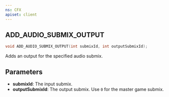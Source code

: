 ```yaml
---
ns: CFX
apiset: client
---
```

## ADD_AUDIO_SUBMIX_OUTPUT

```c
void ADD_AUDIO_SUBMIX_OUTPUT(int submixId, int outputSubmixId);
```

Adds an output for the specified audio submix.

## Parameters
* **submixId**: The input submix.
* **outputSubmixId**: The output submix. Use `0` for the master game submix.

